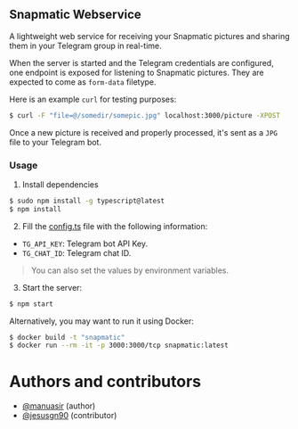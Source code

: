## Snapmatic Webservice

A lightweight web service for receiving your Snapmatic pictures and sharing them in your Telegram group in real-time.

When the server is started and the Telegram credentials are configured, one endpoint is exposed for listening to Snapmatic pictures. They are expected to come as `form-data` filetype.

Here is an example `curl` for testing purposes:

```sh
$ curl -F "file=@/somedir/somepic.jpg" localhost:3000/picture -XPOST
```

Once a new picture is received and properly processed, it's sent as a `JPG` file to your Telegram bot.

### Usage

1. Install dependencies

```sh
$ sudo npm install -g typescript@latest
$ npm install
```

2. Fill the [config.ts](src/config.ts) file with the following information:

- `TG_API_KEY`: Telegram bot API Key.
- `TG_CHAT_ID`: Telegram chat ID.

> You can also set the values by environment variables.

3. Start the server:

```sh
$ npm start
```

Alternatively, you may want to run it using Docker:

```sh
$ docker build -t "snapmatic"
$ docker run --rm -it -p 3000:3000/tcp snapmatic:latest
```

# Authors and contributors

- [@manuasir](https://github.com/manuasir) (author)
- [@jesusgn90](https://github.com/jesusgn90) (contributor)
